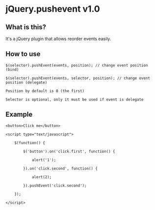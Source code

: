 jQuery.pushevent v1.0
==================================================

What is this?
--------------------------------------

It's a jQuery plugin that allows reorder events easily.

How to use
--------------------------------------

	$(selector).pushEvent(events, position); // change event position (bind)

	$(selector).pushEvent(events, selector, position); // change event position (delegate)

	Position by default is 0 (the first)

	Selector is optional, only it must be used if event is delegate

Example
--------------------------------------

	<button>Click me</button>

	<script type="text/javascript">

		$(function() {

			$('button').on('click.first', function() {

				alert('1');

			}).on('click.second', function() {

				alert(2);

			}).pushEvent('click.second');
			
		});
		
	</script>

